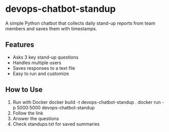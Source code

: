 # devops-chatbot-standup

A simple Python chatbot that collects daily stand-up reports from team members and saves them with timestamps.

## Features
- Asks 3 key stand-up questions
- Handles multiple users
- Saves responses to a text file
- Easy to run and customize

## How to Use
1. Run with Docker
docker build -t devops-chatbot-standup .
docker run -p 5000:5000 devops-chatbot-standup
2. Follow the link
3. Answer the questions
4. Check standups.txt for saved summaries
